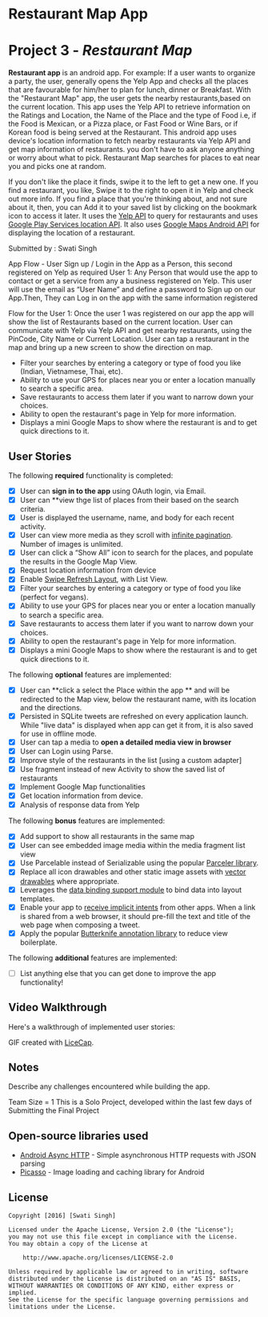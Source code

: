 # Restaurant Map App
# Project 3 - *Restaurant Map*

**Restaurant app** is an android app. For example: If a user wants to organize a party, the user, generally opens the Yelp App and checks all the places that are favourable for him/her to plan for lunch, dinner or Breakfast. With the "Restaurant Map" app, the user gets the nearby restaurants,based on the current location.
This app uses the Yelp API to retrieve information on the Ratings and Location, the Name of the Place and the type of Food i.e, if the Food is Mexican, or a Pizza place, or Fast Food or Wine Bars, or if Korean food is being served at the Restaurant.
This android app uses device's location information to fetch nearby restaurants via Yelp API and get map information of restaurants.
you don't have to ask anyone anything or worry about what to pick. Restaurant Map searches for places to eat near you and picks one at random.

If you don't like the place it finds, swipe it to the left to get a new one. If you find a restaurant, you like, Swipe it to the right to open it in Yelp and check out more info. If you find a place that you're thinking about, and not sure about it, then, you can Add it to your saved list by clicking on the bookmark icon to access it later.
It uses the [Yelp API](https://www.yelp.com/developers) to query for restaurants and uses [Google Play Services location API](https://developers.google.com/android/reference/com/google/android/gms/location/package-summary). It also uses [Google Maps Android API](https://developers.google.com/maps/documentation/android-api/) for displaying the location of a restaurant.

Submitted by : Swati Singh

App Flow - 
User Sign up / Login in the App as a Person, this second registered on Yelp as required
User 1: Any Person that would use the app to contact or get a service from any a business registered on Yelp. This user will use the email as “User Name” and define a password to Sign up on our App.Then, They can Log in on the app with the same information registered

Flow for the User 1:
Once the user 1 was registered on our app the app will show the list of Restaurants based on the current location.
User can communicate with Yelp via Yelp API and get nearby restaurants, using the PinCode, City Name or Current Location.
User can tap a restaurant in the map and bring up a new screen to show the direction on map.
- Filter your searches by entering a category or type of food you like (Indian, Vietnamese, Thai, etc).
 - Ability to use your GPS for places near you or enter a location manually to search a specific area.
 - Save restaurants to access them later if you want to narrow down your choices.
 - Ability to open the restaurant's page in Yelp for more information.
 - Displays a mini Google Maps to show where the restaurant is and to get quick directions to it.

## User Stories

The following **required** functionality is completed:

* [x]	User can **sign in to the app** using OAuth login, via Email.
* [x]	User can **view thge list of places from their based on the search criteria.
  * [x] User is displayed the username, name, and body for each recent activity.
  * [x] User can view more media as they scroll with [infinite pagination](http://guides.codepath.com/android/Endless-Scrolling-with-AdapterViews-and-RecyclerView). Number of images is unlimited.
  * [x] User can click a “Show All” icon to search for the places, and populate the results in the Google Map View.
* [x] Request location information from device
* [x] Enable [Swipe Refresh Layout](https://guides.codepath.com/android/Implementing-Pull-to-Refresh-Guide#listview-with-swiperefreshlayout), with List View.
* [x] Filter your searches by entering a category or type of food you like (perfect for vegans).
* [x] Ability to use your GPS for places near you or enter a location manually to search a specific area.
* [x] Save restaurants to access them later if you want to narrow down your choices.
* [x] Ability to open the restaurant's page in Yelp for more information.
* [x] Displays a mini Google Maps to show where the restaurant is and to get quick directions to it.

The following **optional** features are implemented:

* [x] User can **click a select the Place within the app ** and will be redirected to the Map view, below the restaurant name, with its location and the directions.
* [x] Persisted in SQLite tweets are refreshed on every application launch. While "live data" is displayed when app can get it from, it is also saved for use in offline mode.
* [x] User can tap a media to **open a detailed media view in browser**
* [x] User can Login using Parse.
* [x] Improve style of the restaurants in the list [using a custom adapter]
* [x] Use fragment instead of new Activity to show the saved list of restaurants
* [x] Implement Google Map functionalities
* [x] Get location information from device.
* [x] Analysis of response data from Yelp

The following **bonus** features are implemented:
* [x] Add support to show all restaurants in the same map
* [x] User can see embedded image media within the media fragment list view
* [x] Use Parcelable instead of Serializable using the popular [Parceler library](http://guides.codepath.com/android/Using-Parceler).
* [x] Replace all icon drawables and other static image assets with [vector drawables](http://guides.codepath.com/android/Drawables#vector-drawables) where appropriate.
* [x] Leverages the [data binding support module](http://guides.codepath.com/android/Applying-Data-Binding-for-Views) to bind data into layout templates.
* [x] Enable your app to [receive implicit intents](http://guides.codepath.com/android/Using-Intents-to-Create-Flows#receiving-implicit-intents) from other apps.  When a link is shared from a web browser, it should pre-fill the text and title of the web page when composing a tweet.
* [x] Apply the popular [Butterknife annotation library](http://guides.codepath.com/android/Reducing-View-Boilerplate-with-Butterknife) to reduce view boilerplate.

The following **additional** features are implemented:

* [ ] List anything else that you can get done to improve the app functionality!

## Video Walkthrough

Here's a walkthrough of implemented user stories:



GIF created with [LiceCap](http://www.cockos.com/licecap/).

## Notes

Describe any challenges encountered while building the app.

Team Size = 1
This is a Solo Project, developed within the last few days of Submitting the Final Project

## Open-source libraries used

- [Android Async HTTP](https://github.com/loopj/android-async-http) - Simple asynchronous HTTP requests with JSON parsing
- [Picasso](http://square.github.io/picasso/) - Image loading and caching library for Android


## License

    Copyright [2016] [Swati Singh]

    Licensed under the Apache License, Version 2.0 (the "License");
    you may not use this file except in compliance with the License.
    You may obtain a copy of the License at

        http://www.apache.org/licenses/LICENSE-2.0

    Unless required by applicable law or agreed to in writing, software
    distributed under the License is distributed on an "AS IS" BASIS,
    WITHOUT WARRANTIES OR CONDITIONS OF ANY KIND, either express or implied.
    See the License for the specific language governing permissions and
    limitations under the License.
